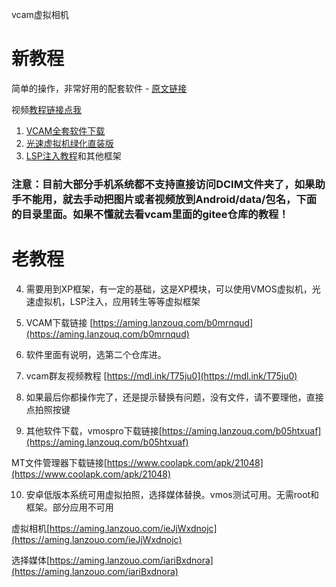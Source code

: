 vcam虚拟相机

# 新教程

简单的操作，非常好用的配套软件 - [原文链接](https://mp.weixin.qq.com/s?__biz=Mzg4NTgwNjkyOA==&mid=2247484373&idx=1&sn=9249da497ff140fc38f3462dac7b52f3&chksm=cfa201eaf8d588fc123682f207310846d204a34583643cdc1d15a1570569561be173965d48cf#rd)

视频[教程链接点我](https://mdl.ink/RS6Oa4)

1. [VCAM全套软件下载](https://aming.lanzouv.com/b0mrnqud)
2. [光速虚拟机绿化直装版](https://www.123pan.com/s/BXT9-6iMmH)
3. [LSP注入教程](https://wk.aminggood.cn/%E6%95%99%E7%A8%8B%E5%88%86%E4%BA%AB/%E5%AE%89%E5%8D%93%E6%A1%86%E6%9E%B6%E7%A5%9E%E5%99%A8)和其他框架

### 注意：目前大部分手机系统都不支持直接访问DCIM文件夹了，如果助手不能用，就去手动把图片或者视频放到Android/data/包名，下面的目录里面。如果不懂就去看vcam里面的gitee仓库的教程！

# 老教程

4. 需要用到XP框架，有一定的基础，这是XP模块，可以使用VMOS虚拟机，光速虚拟机，LSP注入，应用转生等等虚拟框架

5. VCAM下载链接 [https://aming.lanzouq.com/b0mrnqud](https://aming.lanzouq.com/b0mrnqud)

6. 软件里面有说明，选第二个仓库进。

7. vcam群友视频教程 [https://mdl.ink/T75ju0](https://mdl.ink/T75ju0)

8. 如果最后你都操作完了，还是提示替换有问题，没有文件，请不要理他，直接点拍照按键

9. 其他软件下载，vmospro下载链接[https://aming.lanzouq.com/b05htxuaf](https://aming.lanzouq.com/b05htxuaf)

  MT文件管理器下载链接[https://www.coolapk.com/apk/21048](https://www.coolapk.com/apk/21048)

10. 安卓低版本系统可用虚拟拍照，选择媒体替换。vmos测试可用。无需root和框架。部分应用不可用

  虚拟相机[https://aming.lanzouo.com/ieJjWxdnojc](https://aming.lanzouo.com/ieJjWxdnojc)

  选择媒体[https://aming.lanzouo.com/iariBxdnora](https://aming.lanzouo.com/iariBxdnora)

